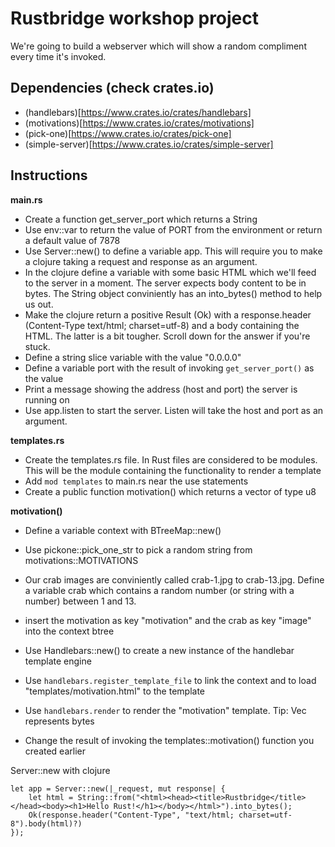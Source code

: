 # Rustbridge workshop project

We're going to build a webserver which will show a random compliment every time it's invoked.

## Dependencies (check crates.io)
* (handlebars)[https://www.crates.io/crates/handlebars]
* (motivations)[https://www.crates.io/crates/motivations]
* (pick-one)[https://www.crates.io/crates/pick-one]
* (simple-server)[https://www.crates.io/crates/simple-server]

## Instructions

**main.rs**

* Create a function get_server_port which returns a String
* Use env::var to return the value of PORT from the environment or return a default value of 7878
* Use Server::new() to define a variable app. This will require you to make a clojure taking a request and response as an argument.
* In the clojure define a variable with some basic HTML which we'll feed to the server in a moment. The server expects body content to be in bytes. The String object conviniently has an into_bytes() method to help us out.
* Make the clojure return a positive Result (Ok) with a response.header (Content-Type text/html; charset=utf-8) and a body containing the HTML. The latter is a bit tougher. Scroll down for the answer if you're stuck.
* Define a string slice variable with the value "0.0.0.0"
* Define a variable port with the result of invoking `get_server_port()` as the value
* Print a message showing the address (host and port) the server is running on
* Use app.listen to start the server. Listen will take the host and port as an argument.

**templates.rs**

* Create the templates.rs file. In Rust files are considered to be modules. This will be the module containing the functionality to render a template
* Add `mod templates` to main.rs near the use statements
* Create a public function motivation() which returns a vector of type u8

**motivation()**

* Define a variable context with BTreeMap::new()
* Use pickone::pick_one_str to pick a random string from motivations::MOTIVATIONS
* Our crab images are conviniently called crab-1.jpg to crab-13.jpg. Define a variable crab which contains a random number (or string with a number) between 1 and 13.
* insert the motivation as key "motivation" and the crab as key "image" into the context btree
* Use Handlebars::new() to create a new instance of the handlebar template engine
* Use `handlebars.register_template_file` to link the context and to load "templates/motivation.html" to the template
* Use `handlebars.render` to render the "motivation" template. Tip: Vec<u8> represents bytes

* Change the result of invoking the templates::motivation() function you created earlier














Server::new with clojure
```
let app = Server::new(|_request, mut response| {
    let html = String::from("<html><head><title>Rustbridge</title></head><body><h1>Hello Rust!</h1></body></html>").into_bytes();
    Ok(response.header("Content-Type", "text/html; charset=utf-8").body(html)?)
});
```